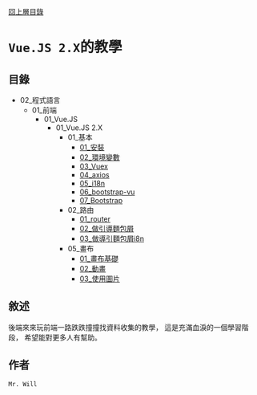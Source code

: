 [回上層目錄](../README.md)

# `Vue.JS 2.X`的教學

## **目錄**
+ 02_程式語言
    + 01_前端
        + 01_Vue.JS
            + 01_Vue.JS 2.X
                + 01_基本
                    + [01_安裝](01_基本/01_安裝.md)
                    + [02_環境變數](01_基本/02_環境變數.md)
                    + [03_Vuex](01_基本/03_Vuex.md)
                    + [04_axios](01_基本/04_axios.md)
                    + [05_i18n](01_基本/05_i18n.md)
                    + [06_bootstrap-vu](01_基本/06_bootstrap-vue.md)
                    + [07_Bootstrap](01_基本/07_Bootstrap.md)
                + 02_路由
                    + [01_router](02_路由/01_router.md)
                    + [02_做引導麵包屑](02_路由/02_做引導麵包屑.md)
                    + [03_做導引麵包屑i8n](02_路由/03_做導引麵包屑i8n.md)
                + 05_畫布
                    + [01_畫布基礎](05_畫布/01_畫布基礎.md)
                    + [02_動畫](05_畫布/02_動畫.md)
                    + [03_使用圖片](05_畫布/03_使用圖片.md)

## **敘述**
後端來來玩前端一路跌跌撞撞找資料收集的教學，
這是充滿血淚的一個學習階段，
希望能對更多人有幫助。

## **作者**
`Mr. Will`
